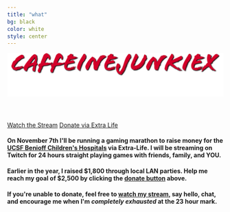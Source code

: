 ```yaml
---
title: "what"
bg: black
color: white
style: center
---
```


![Main Heading](img/header.png)

<div id="countdown"><h4>&nbsp;</h4></div>

<a class="button-watch" href="https://stream.cjx.watch/">Watch the Stream</a> <a class="button-donate" href="https://donate.cjx.watch/">Donate via Extra Life</a>

#### On **November 7th** I'll be running a gaming marathon to raise money for the [**UCSF Benioff Children's Hospitals**](https://give.ucsfbenioffchildrens.org) via Extra-Life. I will be streaming on Twitch for **24 hours straight** playing games with friends, family, and **YOU.**

#### Earlier in the year, I raised **$1,800** through local LAN parties.  Help me reach my **goal of $2,500** by clicking the [**donate button**](https://donate.cjx.watch/) above.

#### If you're unable to donate, feel free to [**watch my stream,**](https://stream.cjx.watch/) say hello, chat, and encourage me when I'm **_completely exhausted_** at the 23 hour mark.

<canvas id="flyingspace"></canvas>

